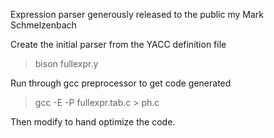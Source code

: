 Expression parser generously released to the public my Mark Schmelzenbach

Create the initial parser from the YACC definition file
> bison fullexpr.y

Run through gcc preprocessor to get code generated
> gcc -E -P fullexpr.tab.c > ph.c

Then modify to hand optimize the code.
